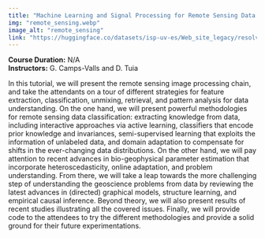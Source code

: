 ```yaml
---
title: "Machine Learning and Signal Processing for Remote Sensing Data Analysis (IGARSS'14 tutorial)"
img: "remote_sensing.webp"
image_alt: "remote_sensing"
link: "https://huggingface.co/datasets/isp-uv-es/Web_site_legacy/resolve/main/courses/tutorial_igarss15.tar.gz"
---
```


**Course Duration:** N/A  
**Instructors:** G. Camps-Valls and D. Tuia

In this tutorial, we will present the remote sensing image processing chain, and take the attendants on a tour of different strategies for feature extraction, classification, unmixing, retrieval, and pattern analysis for data understanding. On the one hand, we will present powerful methodologies for remote sensing data classification: extracting knowledge from data, including interactive approaches via active learning, classifiers that encode prior knowledge and invariances, semi-supervised learning that exploits the information of unlabeled data, and domain adaptation to compensate for shifts in the ever-changing data distributions. On the other hand, we will pay attention to recent advances in bio-geophysical parameter estimation that incorporate heteroscedasticity, online adaptation, and problem understanding. From there, we will take a leap towards the more challenging step of understanding the geoscience problems from data by reviewing the latest advances in (directed) graphical models, structure learning, and empirical causal inference. Beyond theory, we will also present results of recent studies illustrating all the covered issues. Finally, we will provide code to the attendees to try the different methodologies and provide a solid ground for their future experimentations.